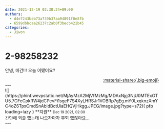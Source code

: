 ```yaml
---
date: 2021-12-19 02:30:24+09:00
authors:
  - d4e7243beb73a739b37aa94891f0e8fb
  - 6599dbbcaa26237c2ab0f3becb421b45
categories:
  - Jiwon
---
```


# 2-98258232

<div class="post-container" markdown="1">
<div class="content-container md-sidebar__scrollwrap" markdown="1">

안녕, 메건!!! 오늘 어땠어요? 

</div>
</div>

<div style="text-align: right;" markdown="1">
<a href="https://weverse.io/fromis9/fanpost/2-98258232" style="text-align: right;">:material-share:{.big-emoji}</a>
</div>
---

<div class="comments-container md-sidebar__scrollwrap" markdown="1">
<div class="comment" markdown="1">
<div class='id-container' markdown="1">
![](https://phinf.wevpstatic.net/MjAyMzA2MjVfMzMg/MDAxNjg3NjU0MTExOTU5.7GFeCpkRW4jdCPevFi1sgeF7S4XyLHRSJr1VOBRp7gEg.mY0LxqknzXmYC4oZ6TpxCmdSnAbldBctUiaEHQVjHkgg.JPEG/image.jpg?type=s72){ pfp loading=lazy }
**<span class="artist">지원</span>** <small>Dec 19 2021, 02:30</small><br>
</div>
<div class='comment-body' markdown="1">
간만에 외출 했는데 나오자마자 후회 했잖아요...
</div>
</div>
</div>
---
